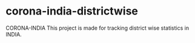 # corona-india-districtwise
CORONA-INDIA
This project is made for tracking district wise statistics in INDIA.
